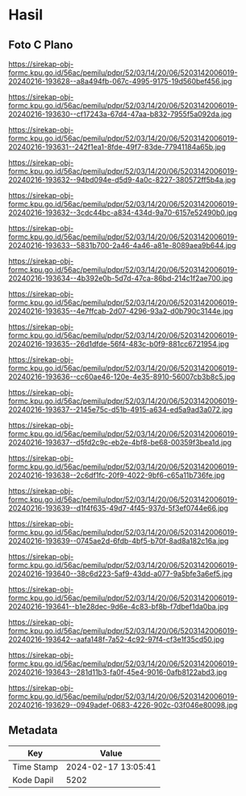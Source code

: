 # Hasil

## Foto C Plano

https://sirekap-obj-formc.kpu.go.id/56ac/pemilu/pdpr/52/03/14/20/06/5203142006019-20240216-193628--a8a494fb-067c-4995-9175-19d560bef456.jpg

https://sirekap-obj-formc.kpu.go.id/56ac/pemilu/pdpr/52/03/14/20/06/5203142006019-20240216-193630--cf17243a-67d4-47aa-b832-7955f5a092da.jpg

https://sirekap-obj-formc.kpu.go.id/56ac/pemilu/pdpr/52/03/14/20/06/5203142006019-20240216-193631--242f1ea1-8fde-49f7-83de-77941184a65b.jpg

https://sirekap-obj-formc.kpu.go.id/56ac/pemilu/pdpr/52/03/14/20/06/5203142006019-20240216-193632--94bd094e-d5d9-4a0c-8227-380572ff5b4a.jpg

https://sirekap-obj-formc.kpu.go.id/56ac/pemilu/pdpr/52/03/14/20/06/5203142006019-20240216-193632--3cdc44bc-a834-434d-9a70-6157e52490b0.jpg

https://sirekap-obj-formc.kpu.go.id/56ac/pemilu/pdpr/52/03/14/20/06/5203142006019-20240216-193633--5831b700-2a46-4a46-a81e-8089aea9b644.jpg

https://sirekap-obj-formc.kpu.go.id/56ac/pemilu/pdpr/52/03/14/20/06/5203142006019-20240216-193634--4b392e0b-5d7d-47ca-86bd-214c1f2ae700.jpg

https://sirekap-obj-formc.kpu.go.id/56ac/pemilu/pdpr/52/03/14/20/06/5203142006019-20240216-193635--4e7ffcab-2d07-4296-93a2-d0b790c3144e.jpg

https://sirekap-obj-formc.kpu.go.id/56ac/pemilu/pdpr/52/03/14/20/06/5203142006019-20240216-193635--26d1dfde-56f4-483c-b0f9-881cc6721954.jpg

https://sirekap-obj-formc.kpu.go.id/56ac/pemilu/pdpr/52/03/14/20/06/5203142006019-20240216-193636--cc60ae46-120e-4e35-8910-56007cb3b8c5.jpg

https://sirekap-obj-formc.kpu.go.id/56ac/pemilu/pdpr/52/03/14/20/06/5203142006019-20240216-193637--2145e75c-d51b-4915-a634-ed5a9ad3a072.jpg

https://sirekap-obj-formc.kpu.go.id/56ac/pemilu/pdpr/52/03/14/20/06/5203142006019-20240216-193637--d5fd2c9c-eb2e-4bf8-be68-00359f3bea1d.jpg

https://sirekap-obj-formc.kpu.go.id/56ac/pemilu/pdpr/52/03/14/20/06/5203142006019-20240216-193638--2c6df1fc-20f9-4022-9bf6-c65a11b736fe.jpg

https://sirekap-obj-formc.kpu.go.id/56ac/pemilu/pdpr/52/03/14/20/06/5203142006019-20240216-193639--d1f4f635-49d7-4f45-937d-5f3ef0744e66.jpg

https://sirekap-obj-formc.kpu.go.id/56ac/pemilu/pdpr/52/03/14/20/06/5203142006019-20240216-193639--0745ae2d-6fdb-4bf5-b70f-8ad8a182c16a.jpg

https://sirekap-obj-formc.kpu.go.id/56ac/pemilu/pdpr/52/03/14/20/06/5203142006019-20240216-193640--38c6d223-5af9-43dd-a077-9a5bfe3a6ef5.jpg

https://sirekap-obj-formc.kpu.go.id/56ac/pemilu/pdpr/52/03/14/20/06/5203142006019-20240216-193641--b1e28dec-9d6e-4c83-bf8b-f7dbef1da0ba.jpg

https://sirekap-obj-formc.kpu.go.id/56ac/pemilu/pdpr/52/03/14/20/06/5203142006019-20240216-193642--aafa148f-7a52-4c92-97f4-cf3e1f35cd50.jpg

https://sirekap-obj-formc.kpu.go.id/56ac/pemilu/pdpr/52/03/14/20/06/5203142006019-20240216-193643--281d11b3-fa0f-45e4-9016-0afb8122abd3.jpg

https://sirekap-obj-formc.kpu.go.id/56ac/pemilu/pdpr/52/03/14/20/06/5203142006019-20240216-193629--0949adef-0683-4226-902c-03f046e80098.jpg


## Metadata

| Key        | Value               |
| ---------- | ------------------- |
| Time Stamp | 2024-02-17 13:05:41 |
| Kode Dapil | 5202                |



